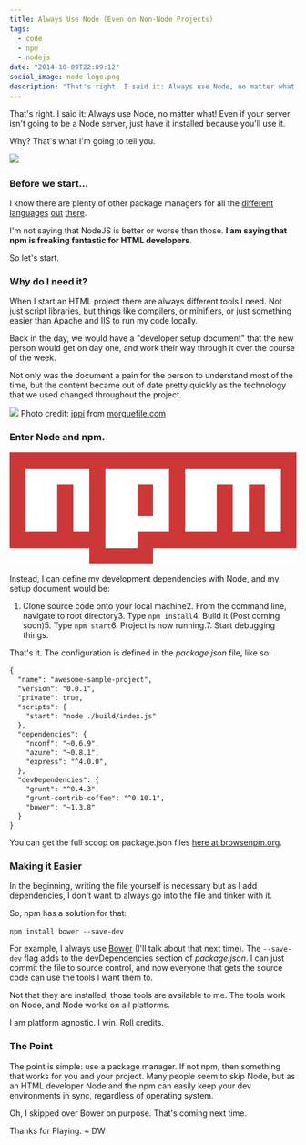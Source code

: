 ```yaml
---
title: Always Use Node (Even on Non-Node Projects)
tags:
  - code
  - npm
  - nodejs
date: "2014-10-09T22:09:12"
social_image: node-logo.png
description: "That's right. I said it: Always use Node, no matter what! Even if your server isn't going to be a Node server, just have it installed because you'll use it."
---
```


[1]: ./node-logo.png

That's right. I said it: Always use Node, no matter what! Even if your server isn't going to be a Node server, just have it installed because you'll use it.

Why? That's what I'm going to tell you.

![][1]

### Before we start...

I know there are plenty of other package managers for all the [different](https://www.nuget.org/) [languages](https://www.rubygems.org/) [out](https://getcomposer.org/) [there](https://pip.pypa.io/en/latest/).

I'm not saying that NodeJS is better or worse than those. **I am saying that npm is freaking fantastic for HTML developers**.

So let's start.

### Why do I need it?

When I start an HTML project there are always different tools I need. Not just script libraries, but things like compilers, or minifiers, or just something easier than Apache and IIS to run my code locally.

Back in the day, we would have a "developer setup document" that the new person would get on day one, and work their way through it over the course of the week.

Not only was the document a pain for the person to understand most of the time, but the content became out of date pretty quickly as the technology that we used changed throughout the project.

![](http://mrg.bz/VlafmO)
Photo credit: [jppi](http://www.morguefile.com/creative/jppi) from [morguefile.com](http://www.morguefile.com/)

### Enter Node and npm.

![NPM logo](npm-logo.png)

Instead, I can define my development dependencies with Node, and my setup document would be:

1.  Clone source code onto your local machine2.  From the command line, navigate to root directory3.  Type `npm install`4.  Build it (Post coming soon)5.  Type `npm start`6.  Project is now running.7.  Start debugging things.

That's it. The configuration is defined in the  _package.json_ file, like so:

    {
      "name": "awesome-sample-project",
      "version": "0.0.1",
      "private": true,
      "scripts": {
        "start": "node ./build/index.js"
      },
      "dependencies": {
        "nconf": "~0.6.9",
        "azure": "~0.8.1",
        "express": "^4.0.0",
      },
      "devDependencies": {
        "grunt": "^0.4.3",
        "grunt-contrib-coffee": "^0.10.1",
        "bower": "~1.3.8"
      }
    }

You can get the full scoop on package.json files [here at browsenpm.org](http://browsenpm.org/package.json).

### Making it Easier

In the beginning, writing the file yourself is necessary but as I add dependencies, I don't want to always go into the file and tinker with it. 

So, npm has a solution for that:

`npm install bower --save-dev`

For example, I always use [Bower](http://) (I'll talk about that next time). The `--save-dev` flag adds to the devDependencies section of _package.json_. I can just commit the file to source control, and now everyone that gets the source code can use the tools I want them to.

Not that they are installed, those tools are available to me. The tools work on Node, and Node works on all platforms. 

I am platform agnostic. I win. Roll credits.

### The Point

The point is simple: use a package manager. If not npm, then something that works for you and your project. Many people seem to skip Node, but as an HTML developer Node and the npm can easily keep your dev environments in sync, regardless of operating system.

Oh, I skipped over Bower on purpose. That's coming next time.

Thanks for Playing. ~ DW